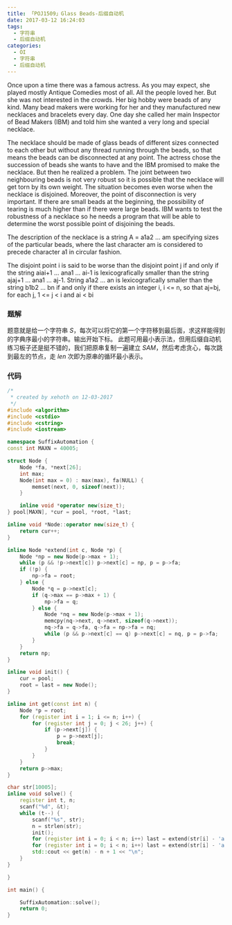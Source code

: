 ```yaml
---
title: 「POJ1509」Glass Beads-后缀自动机
date: 2017-03-12 16:24:03
tags:
  - 字符串
  - 后缀自动机
categories:
  - OI
  - 字符串
  - 后缀自动机
---
```

Once upon a time there was a famous actress. As you may expect, she played mostly Antique Comedies most of all. All the people loved her. But she was not interested in the crowds. Her big hobby were beads of any kind. Many bead makers were working for her and they manufactured new necklaces and bracelets every day. One day she called her main Inspector of Bead Makers (IBM) and told him she wanted a very long and special necklace. 

The necklace should be made of glass beads of different sizes connected to each other but without any thread running through the beads, so that means the beads can be disconnected at any point. The actress chose the succession of beads she wants to have and the IBM promised to make the necklace. But then he realized a problem. The joint between two neighbouring beads is not very robust so it is possible that the necklace will get torn by its own weight. The situation becomes even worse when the necklace is disjoined. Moreover, the point of disconnection is very important. If there are small beads at the beginning, the possibility of tearing is much higher than if there were large beads. IBM wants to test the robustness of a necklace so he needs a program that will be able to determine the worst possible point of disjoining the beads. 

The description of the necklace is a string A = a1a2 ... am specifying sizes of the particular beads, where the last character am is considered to precede character a1 in circular fashion. 

The disjoint point i is said to be worse than the disjoint point j if and only if the string aiai+1 ... ana1 ... ai-1 is lexicografically smaller than the string ajaj+1 ... ana1 ... aj-1. String a1a2 ... an is lexicografically smaller than the string b1b2 ... bn if and only if there exists an integer i, i <= n, so that aj=bj, for each j, 1 <= j < i and ai < bi
<!-- more -->

### 题解
题意就是给一个字符串 $S$，每次可以将它的第一个字符移到最后面，求这样能得到的字典序最小的字符串。输出开始下标。
此题可用最小表示法，但用后缀自动机练习板子还是挺不错的，我们把原串复制一遍建立 $SAM$，然后考虑贪心，每次跳到最左的节点，走 $len$ 次即为原串的循环最小表示。

### 代码
``` cpp
/*
 * created by xehoth on 12-03-2017
 */
#include <algorithm>
#include <cstdio>
#include <cstring>
#include <iostream>

namespace SuffixAutomation {
const int MAXN = 40005;

struct Node {
    Node *fa, *next[26];
    int max;
    Node(int max = 0) : max(max), fa(NULL) {
        memset(next, 0, sizeof(next));
    } 

    inline void *operator new(size_t);
} pool[MAXN], *cur = pool, *root, *last;

inline void *Node::operator new(size_t) {
    return cur++;
}

inline Node *extend(int c, Node *p) {
    Node *np = new Node(p->max + 1);
    while (p && !p->next[c]) p->next[c] = np, p = p->fa;
    if (!p) {
        np->fa = root;
    } else {
        Node *q = p->next[c];
        if (q->max == p->max + 1) {
            np->fa = q;
        } else {
            Node *nq = new Node(p->max + 1);
            memcpy(nq->next, q->next, sizeof(q->next));
            nq->fa = q->fa, q->fa = np->fa = nq;
            while (p && p->next[c] == q) p->next[c] = nq, p = p->fa;
        }
    }
    return np;
}

inline void init() {
    cur = pool;
    root = last = new Node();
}

inline int get(const int n) {
    Node *p = root;
    for (register int i = 1; i <= n; i++) {
        for (register int j = 0; j < 26; j++) {
            if (p->next[j]) {
                p = p->next[j];
                break;
            }
        }
    }
    return p->max;
}

char str[10005];
inline void solve() {
    register int t, n;
    scanf("%d", &t);
    while (t--) {
        scanf("%s", str);
        n = strlen(str);
        init();
        for (register int i = 0; i < n; i++) last = extend(str[i] - 'a', last);
        for (register int i = 0; i < n; i++) last = extend(str[i] - 'a', last);
        std::cout << get(n) - n + 1 << "\n";
    }
}

}

int main() {

    SuffixAutomation::solve();
    return 0;
}
```

